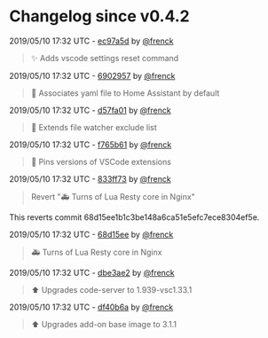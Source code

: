 # Changelog since v0.4.2

2019/05/10 17:32 UTC - [ec97a5d](https://github.com/hassio-addons/addon-vscode/commit/ec97a5daeacf30291ed5fd27aa3c18e966d67e8e) by [@frenck](https://github.com/frenck)
> :sparkles: Adds vscode settings reset command 

2019/05/10 17:32 UTC - [6902957](https://github.com/hassio-addons/addon-vscode/commit/69029577f8dfe8e5f8674fff00de95bb66cab578) by [@frenck](https://github.com/frenck)
> :hammer: Associates yaml file to Home Assistant by default 

2019/05/10 17:32 UTC - [d57fa01](https://github.com/hassio-addons/addon-vscode/commit/d57fa012519d23b62f27c9168331cf7850b7a7e5) by [@frenck](https://github.com/frenck)
> :hammer: Extends file watcher exclude list 

2019/05/10 17:32 UTC - [f765b61](https://github.com/hassio-addons/addon-vscode/commit/f765b617e5ce6d7a7a8488454a030922c77da036) by [@frenck](https://github.com/frenck)
> :hammer: Pins versions of VSCode extensions 

2019/05/10 17:32 UTC - [833ff73](https://github.com/hassio-addons/addon-vscode/commit/833ff73808e077149b11d98a22a5f606da1ba34a) by [@frenck](https://github.com/frenck)
> Revert ":ambulance: Turns of Lua Resty core in Nginx"

This reverts commit 68d15ee1b1c3be148a6ca51e5efc7ece8304ef5e. 

2019/05/10 17:32 UTC - [68d15ee](https://github.com/hassio-addons/addon-vscode/commit/68d15ee1b1c3be148a6ca51e5efc7ece8304ef5e) by [@frenck](https://github.com/frenck)
> :ambulance: Turns of Lua Resty core in Nginx 

2019/05/10 17:32 UTC - [dbe3ae2](https://github.com/hassio-addons/addon-vscode/commit/dbe3ae29e8f8d79ac09516d903597e94d7714dd5) by [@frenck](https://github.com/frenck)
> :arrow_up: Upgrades code-server to 1.939-vsc1.33.1 

2019/05/10 17:32 UTC - [df40b6a](https://github.com/hassio-addons/addon-vscode/commit/df40b6a0f81ddc80a557bdced3244dcecadb9eeb) by [@frenck](https://github.com/frenck)
> :arrow_up: Upgrades add-on base image to 3.1.1 

